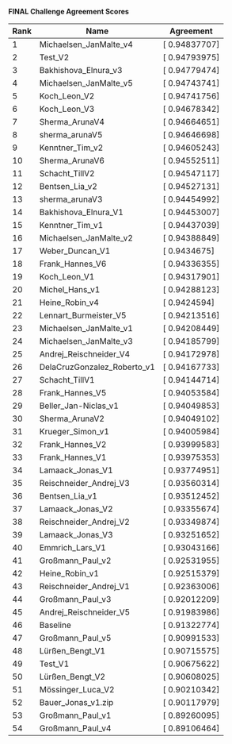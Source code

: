 **FINAL Challenge Agreement Scores**



|Rank|Name|Agreement|
|----|-----|---|
|1|Michaelsen_JanMalte_v4|[ 0.94837707]|
|2|Test_V2|[ 0.94793975]|
|3|Bakhishova_Elnura_v3|[ 0.94779474]|
|4|Michaelsen_JanMalte_v5|[ 0.94743741]|
|5|Koch_Leon_V2|[ 0.94741756]|
|6|Koch_Leon_V3|[ 0.94678342]|
|7|Sherma_ArunaV4|[ 0.94664651]|
|8|sherma_arunaV5|[ 0.94646698]|
|9|Kenntner_Tim_v2|[ 0.94605243]|
|10|Sherma_ArunaV6|[ 0.94552511]|
|11|Schacht_TillV2|[ 0.94547117]|
|12|Bentsen_Lia_v2|[ 0.94527131]|
|13|sherma_arunaV3|[ 0.94454992]|
|14|Bakhishova_Elnura_V1|[ 0.94453007]|
|15|Kenntner_Tim_v1|[ 0.94437039]|
|16|Michaelsen_JanMalte_v2|[ 0.94388849]|
|17|Weber_Duncan_V1|[ 0.9434675]|
|18|Frank_Hannes_V6|[ 0.94336355]|
|19|Koch_Leon_V1|[ 0.94317901]|
|20|Michel_Hans_v1|[ 0.94288123]|
|21|Heine_Robin_v4|[ 0.9424594]|
|22|Lennart_Burmeister_V5|[ 0.94213516]|
|23|Michaelsen_JanMalte_v1|[ 0.94208449]|
|24|Michaelsen_JanMalte_v3|[ 0.94185799]|
|25|Andrej_Reischneider_V4|[ 0.94172978]|
|26|DelaCruzGonzalez_Roberto_v1|[ 0.94167733]|
|27|Schacht_TillV1|[ 0.94144714]|
|28|Frank_Hannes_V5|[ 0.94053584]|
|29|Beller_Jan-Niclas_v1|[ 0.94049853]|
|30|Sherma_ArunaV2|[ 0.94049102]|
|31|Krueger_Simon_v1|[ 0.94005984]|
|32|Frank_Hannes_V2|[ 0.93999583]|
|33|Frank_Hannes_V1|[ 0.93975353]|
|34|Lamaack_Jonas_V1|[ 0.93774951]|
|35|Reischneider_Andrej_V3|[ 0.93560314]|
|36|Bentsen_Lia_v1|[ 0.93512452]|
|37|Lamaack_Jonas_V2|[ 0.93355674]|
|38|Reischneider_Andrej_V2|[ 0.93349874]|
|39|Lamaack_Jonas_V3|[ 0.93251652]|
|40|Emmrich_Lars_V1|[ 0.93043166]|
|41|Großmann_Paul_v2|[ 0.92531955]|
|42|Heine_Robin_v1|[ 0.92515379]|
|43|Reischneider_Andrej_V1|[ 0.92363006]|
|44|Großmann_Paul_v3|[ 0.92012209]|
|45|Andrej_Reischneider_V5|[ 0.91983986]|
|46|Baseline|[ 0.91322774]|
|47|Großmann_Paul_v5|[ 0.90991533]|
|48|Lürßen_Bengt_V1|[ 0.90715575]|
|49|Test_V1|[ 0.90675622]|
|50|Lürßen_Bengt_V2|[ 0.90608025]|
|51|Mössinger_Luca_V2|[ 0.90210342]|
|52|Bauer_Jonas_v1.zip|[ 0.90117979]|
|53|Großmann_Paul_v1|[ 0.89260095]|
|54|Großmann_Paul_v4|[ 0.89106464]|
